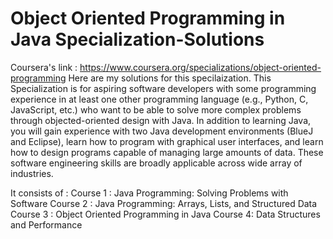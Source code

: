 # Object Oriented Programming in Java Specialization-Solutions
Coursera's link : https://www.coursera.org/specializations/object-oriented-programming 
Here are my solutions for this specilaization. This Specialization is for aspiring software developers with some programming experience in at least one other programming language (e.g., Python, C, JavaScript, etc.) who want to be able to solve more complex problems through objected-oriented design with Java. In addition to learning Java, you will gain experience with two Java development environments (BlueJ and Eclipse), learn how to program with graphical user interfaces, and learn how to design programs capable of managing large amounts of data. These software engineering skills are broadly applicable across wide array of industries.

It consists of : 
Course 1 : Java Programming: Solving Problems with Software
Course 2 : Java Programming: Arrays, Lists, and Structured Data
Course 3 : Object Oriented Programming in Java
Course 4:  Data Structures and Performance
  

